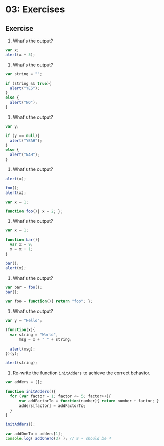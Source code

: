 # 03: Exercises

## Exercise

1. What's the output?

  ```js
  var x;
  alert(x + 5);
  ```
  
1. What's the output?

  ```js
  var string = "";
  
  if (string && true){
    alert("YES");
  }
  else {
    alert("NO");
  }
  ```

1. What's the output?

  ```js
  var y;
  
  if (y == null){
    alert("YEAH");
  }
  else {
    alert("NAH");
  }
  ```

1. What's the output?

  ```js
  alert(x);
  
  foo();
  alert(x);
  
  var x = 1;
  
  function foo(){ x = 2; };
  ```

1. What's the output?

  ```js
  var x = 1;
  
  function bar(){
    var x = 9;
    x = x + 1;
  }
  
  bar();
  alert(x);
  ```
  
1. What's the output?

  ```js
  var bar = foo();
  bar();
  
  var foo = function(){ return "foo"; };
  ```

1. What's the output?

  ```js
  var y = "Hello";
  
  (function(x){ 
    var string = "World",
        msg = x + " " + string;
        
    alert(msg); 
  })(y);
  
  alert(string);
  ```
  
1. Re-write the function `initAdders` to achieve the correct behavior.

  ```js
  var adders = [];
  
  function initAdders(){
    for (var factor = 1; factor <= 5; factor++){
    	var addFactorTo = function(number){ return number + factor; }
  		adders[factor] = addFactorTo;
  	}
  }
  
  initAdders();
  
  var addOneTo = adders[1];
  console.log( addOneTo(3) ); // 9 - should be 4
  ```

